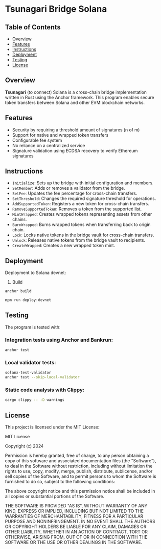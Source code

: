 # Tsunagari Bridge Solana

## Table of Contents

- [Overview](#overview)
- [Features](#features)
- [Instructions](#instructions)
- [Deployment](#deployment)
- [Testing](#testing)
- [License](#license)

## Overview

**Tsunagari** (to connect) Solana is a cross-chain bridge implementation written in Rust using the Anchor framework. This program enables secure token transfers between Solana and other EVM blockchain networks.

## Features

- Security by requiring a threshold amount of signatures (n of m)
- Support for native and wrapped token transfers
- Configurable fee system
- No reliance on a centralized service
- Signature validation using ECDSA recovery to verify Ethereum signatures

## Instructions

- `Initialize`: Sets up the bridge with initial configuration and members.
- `SetMember`: Adds or removes a validator from the bridge.
- `SetFee`: Updates the fee percentage for cross-chain transfers.
- `SetThreshold`: Changes the required signature threshold for operations.
- `AddSupportedToken`: Registers a new token for cross-chain transfers.
- `RemoveSupportedToken`: Removes a token from the supported list.
- `MintWrapped`: Creates wrapped tokens representing assets from other chains.
- `BurnWrapped`: Burns wrapped tokens when transferring back to origin chain.
- `Lock`: Locks native tokens in the bridge vault for cross-chain transfers.
- `Unlock`: Releases native tokens from the bridge vault to recipients.
- `CreateWrapped`: Creates a new wrapped token mint.

## Deployment

Deployment to Solana devnet:

1. Build

```bash
anchor build
```

```bash
npm run deploy:devnet
```

## Testing

The program is tested with:

### Integration tests using Anchor and Bankrun:

```bash
anchor test
```

### Local validator tests:

```bash
solana-test-validator
anchor test --skip-local-validator
```

### Static code analysis with **Clippy**:

```bash
cargo clippy -- -D warnings
```

## License

This project is licensed under the MIT License:

MIT License

Copyright (c) 2024

Permission is hereby granted, free of charge, to any person obtaining a copy
of this software and associated documentation files (the "Software"), to deal
in the Software without restriction, including without limitation the rights
to use, copy, modify, merge, publish, distribute, sublicense, and/or sell
copies of the Software, and to permit persons to whom the Software is
furnished to do so, subject to the following conditions:

The above copyright notice and this permission notice shall be included in all
copies or substantial portions of the Software.

THE SOFTWARE IS PROVIDED "AS IS", WITHOUT WARRANTY OF ANY KIND, EXPRESS OR
IMPLIED, INCLUDING BUT NOT LIMITED TO THE WARRANTIES OF MERCHANTABILITY,
FITNESS FOR A PARTICULAR PURPOSE AND NONINFRINGEMENT. IN NO EVENT SHALL THE
AUTHORS OR COPYRIGHT HOLDERS BE LIABLE FOR ANY CLAIM, DAMAGES OR OTHER
LIABILITY, WHETHER IN AN ACTION OF CONTRACT, TORT OR OTHERWISE, ARISING FROM,
OUT OF OR IN CONNECTION WITH THE SOFTWARE OR THE USE OR OTHER DEALINGS IN THE
SOFTWARE.
